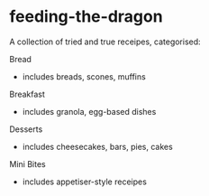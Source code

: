 # feeding-the-dragon

A collection of tried and true receipes, categorised:

Bread
- includes breads, scones, muffins

Breakfast
- includes granola, egg-based dishes

Desserts
- includes cheesecakes, bars, pies, cakes

Mini Bites
- includes appetiser-style receipes

